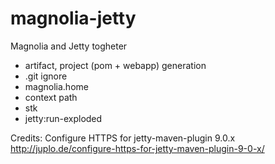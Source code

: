 # magnolia-jetty
Magnolia and Jetty togheter

- artifact, project (pom + webapp) generation
- .git ignore
- magnolia.home
- context path
- stk
- jetty:run-exploded

Credits: 
Configure HTTPS for jetty-maven-plugin 9.0.x
http://juplo.de/configure-https-for-jetty-maven-plugin-9-0-x/
